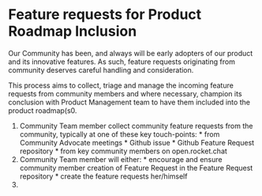 # Feature requests for Product Roadmap Inclusion

Our Community has been, and always will be early adopters of our product and its innovative features.   As such, feature requests originating from community deserves careful handling and consideration.  
  
This process aims to collect, triage and manage the incoming feature requests from community members and where necessary, champion its conclusion with Product Management team to have them included into the product roadmap\(s0.

1.  Community Team member collect community feature requests from the community, typically at one of these key touch-points: \*  from Community Advocate meetings \*  Github issue \*  Github Feature Request repository \*  from key community members on open.rocket.chat  
2. Community Team member will either: \* encourage and ensure community member creation of Feature Request in the Feature Request repository  \*  create the feature requests her/himself  
3. 
